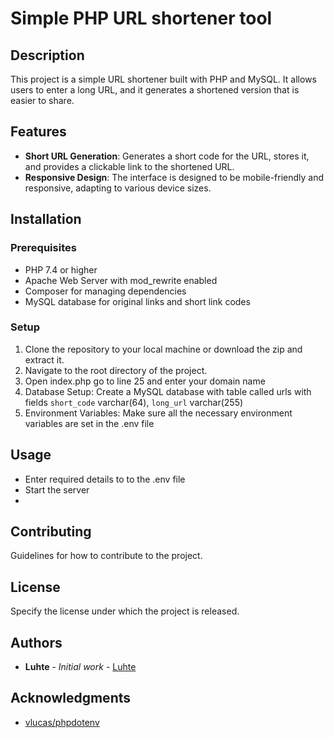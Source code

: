 # Simple PHP URL shortener tool

## Description
This project is a simple URL shortener built with PHP and MySQL. It allows users to enter a long URL, and it generates a shortened version that is easier to share.


## Features
- **Short URL Generation**: Generates a short code for the URL, stores it, and provides a clickable link to the shortened URL.
- **Responsive Design**: The interface is designed to be mobile-friendly and responsive, adapting to various device sizes.


## Installation

### Prerequisites
- PHP 7.4 or higher
- Apache Web Server with mod_rewrite enabled
- Composer for managing dependencies
- MySQL database for original links and short link codes

### Setup
1. Clone the repository to your local machine or download the zip and extract it.
2. Navigate to the root directory of the project.
3. Open index.php go to line 25 and enter your domain name
4. Database Setup: Create a MySQL database with table called urls with fields
  `short_code` varchar(64),
  `long_url` varchar(255)
5. Environment Variables: Make sure all the necessary environment variables are set in the .env file


## Usage
- Enter required details to to the .env file
- Start the server
- 
## Contributing
Guidelines for how to contribute to the project.

## License
Specify the license under which the project is released.

## Authors
- **Luhte** - _Initial work_ - [Luhte](https://github.com/luhte)

## Acknowledgments
- [vlucas/phpdotenv](htpps://github.com/vlucas/phpdotenv)
